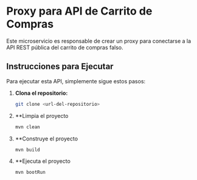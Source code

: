 # Proxy para API de Carrito de Compras

Este microservicio es responsable de crear un proxy para conectarse a la API REST pública del carrito de compras falso.

## Instrucciones para Ejecutar

Para ejecutar esta API, simplemente sigue estos pasos:

1. **Clona el repositorio:**
   ```bash
   git clone <url-del-repositorio>

2. **Limpia el proyecto
   ```bash
   mvn clean

3. **Construye el proyecto
   ```bash
   mvn build

4. **Ejecuta el proyecto
   ```bash
   mvn bootRun   
   
